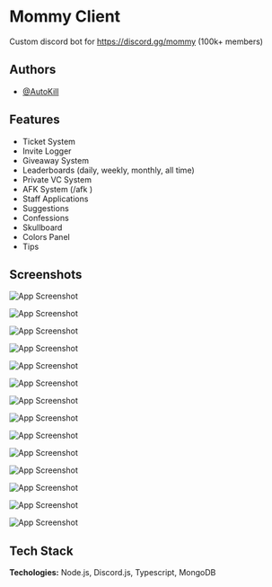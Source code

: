 # Mommy Client

Custom discord bot for https://discord.gg/mommy (100k+ members)

## Authors

- [@AutoKill](https://www.github.com/autokill)

## Features

- Ticket System
- Invite Logger
- Giveaway System
- Leaderboards (daily, weekly, monthly, all time)
- Private VC System
- AFK System (/afk <reason>)
- Staff Applications
- Suggestions
- Confessions
- Skullboard
- Colors Panel
- Tips

## Screenshots

![App Screenshot](/assets/ticket_panel.png)

![App Screenshot](/assets/invites.png)

![App Screenshot](/assets/priv-vc.png)

![App Screenshot](/assets/colors_panel.png)

![App Screenshot](/assets/lb_messages.png)

![App Screenshot](/assets/lb_vc.png)

![App Screenshot](/assets/ticket_logs.png)

![App Screenshot](/assets/gw.png)

![App Screenshot](/assets/gw_ended.png)

![App Screenshot](/assets/gw-command.png)

![App Screenshot](/assets/afk-noti.png)

![App Screenshot](/assets/afk.png)

![App Screenshot](/assets/staffapp.png)

![App Screenshot](/assets/skullboard.png)

## Tech Stack

**Techologies:** Node.js, Discord.js, Typescript, MongoDB
